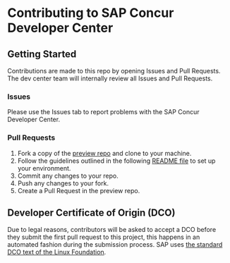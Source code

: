 # Contributing to SAP Concur Developer Center 

## Getting Started

Contributions are made to this repo by opening Issues and Pull Requests. The dev center team will internally review all Issues and Pull Requests.

### Issues

Please use the Issues tab to report problems with the SAP Concur Developer Center.

### Pull Requests

1. Fork a copy of the [preview repo](https://github.com/Preview-Dev-Center/developer.concur.com) and clone to your machine.
2. Follow the guidelines outlined in the following [README file](https://github.com/sap-staging/developer.concur.com/blob/main/README.md) to set up your environment.
3. Commit any changes to your repo.
4. Push any changes to your fork.
5. Create a Pull Request in the preview repo.

## Developer Certificate of Origin (DCO)

Due to legal reasons, contributors will be asked to accept a DCO before they submit the first pull request to this project, this happens in an automated fashion during the submission process. SAP uses [the standard DCO text of the Linux Foundation](https://developercertificate.org/).
